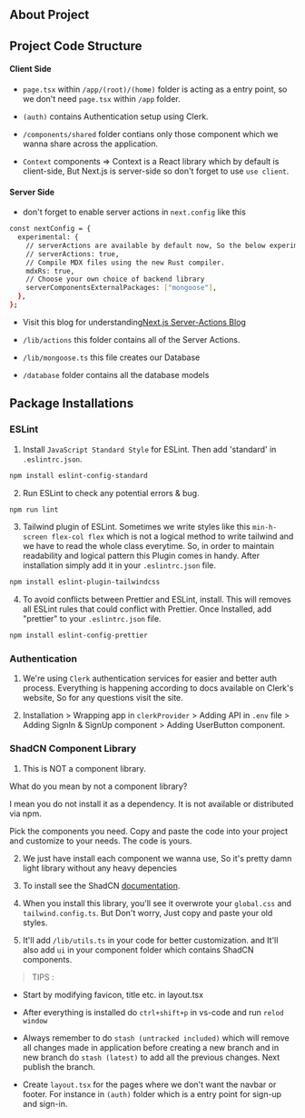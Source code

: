 ## About Project

## Project Code Structure

#### Client Side

- `page.tsx` within `/app/(root)/(home)` folder is acting as a entry point, so we don't need `page.tsx` within `/app` folder.

- `(auth)` contains Authentication setup using Clerk.

- `/components/shared` folder contians only those component which we wanna share across the application.

- `Context` components => Context is a React library which by default is client-side, But Next.js is server-side so don't forget to use `use client`.

#### Server Side

- don't forget to enable server actions in `next.config` like this

```bash
const nextConfig = {
  experimental: {
    // serverActions are available by default now, So the below experimental code is not required
    // serverActions: true,
    // Compile MDX files using the new Rust compiler.
    mdxRs: true,
    // Choose your own choice of backend library
    serverComponentsExternalPackages: ["mongoose"],
  },
};
```

- Visit this blog for understanding[Next.js Server-Actions Blog](https://makerkit.dev/blog/tutorials/nextjs-server-actions)

- `/lib/actions` this folder contains all of the Server Actions.

- `/lib/mongoose.ts` this file creates our Database

- `/database` folder contains all the database models

## Package Installations

### ESLint

1.  Install `JavaScript Standard Style` for ESLint. Then add 'standard' in `.eslintrc.json`.

```bash
npm install eslint-config-standard
```

2. Run ESLint to check any potential errors & bug.

```bash
npm run lint
```

3. Tailwind plugin of ESLint.
   Sometimes we write styles like this `min-h-screen flex-col flex` which is not a logical method to write tailwind and we have to read the whole class everytime. So, in order to maintain readability and logical pattern this Plugin comes in handy.
   After installation simply add it in your `.eslintrc.json` file.

```bash
npm install eslint-plugin-tailwindcss
```

4. To avoid conflicts between Prettier and ESLint, install.
   This will removes all ESLint rules that could conflict with Prettier. Once Installed, add "prettier" to your `.eslintrc.json` file.

```bash
npm install eslint-config-prettier
```

### Authentication

1. We're using `Clerk` authentication services for easier and better auth process. Everything is happening according to docs available on Clerk's website, So for any questions visit the site.

2. Installation > Wrapping app in `clerkProvider` > Adding API in `.env` file > Adding SignIn & SignUp component > Adding UserButton component.

### ShadCN Component Library

1. This is NOT a component library.

What do you mean by not a component library?

I mean you do not install it as a dependency. It is not available or distributed via npm.

Pick the components you need. Copy and paste the code into your project and customize to your needs. The code is yours.

2. We just have install each component we wanna use, So it's pretty damn light library without any heavy depencies

3. To install see the ShadCN [documentation](https://ui.shadcn.com/docs).

4. When you install this library, you'll see it overwrote your `global.css` and `tailwind.config.ts`. But Don't worry, Just copy and paste your old styles.

5. It'll add `/lib/utils.ts` in your code for better customization. and It'll also add `ui` in your component folder which contains ShadCN components.

> TIPS :

- Start by modifying favicon, title etc. in layout.tsx

- After everything is installed do `ctrl+shift+p` in vs-code and run `relod window`

- Always remember to do `stash (untracked included)` which will remove all changes made in application before creating a new branch and in new branch do `stash (latest)` to add all the previous changes. Next publish the branch.

- Create `layout.tsx` for the pages where we don't want the navbar or footer. For instance in `(auth)` folder which is a entry point for sign-up and sign-in.
